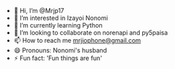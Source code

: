 - 👋 Hi, I’m @Mrjp17
- 👀 I’m interested in Izayoi Nonomi	
- 🌱 I’m currently learning Python
- 💞️ I’m looking to collaborate on norenapi and py5paisa
- 📫 How to reach me mrjiophone@gmail.com
- 😄 Pronouns: Nonomi's husband
- ⚡ Fun fact: 'Fun things are fun'

<!---
Mrjp17/Mrjp17 is a ✨ special ✨ repository because its `README.md` (this file) appears on your GitHub profile.
You can click the Preview link to take a look at your changes.
--->

